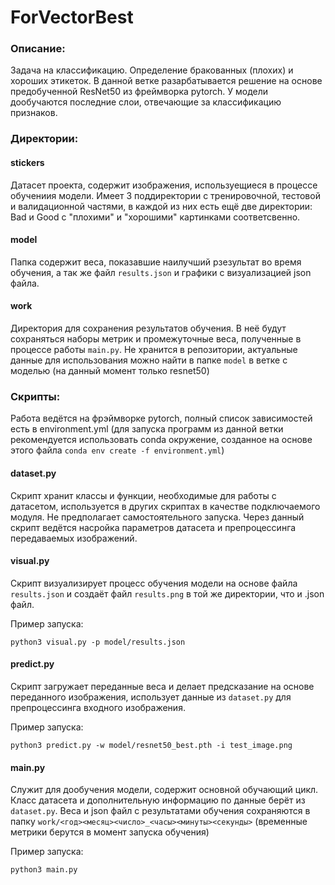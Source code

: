# ForVectorBest

### Описание:
Задача на классификацию. Определение бракованных (плохих) и хороших этикеток.
В данной ветке разарбатывается решение на основе предобученной ResNet50 из фреймворка pytorch. У модели дообучаются последние слои, отвечающие за классификацию признаков.

### Директории:
#### stickers
Датасет проекта, содержит изображения, используещиеся в процессе обучениия модели. Имеет 3 поддиректории с тренировочной, тестовой и валидационной частями, в каждой из них есть ещё две директории: Bad и Good с "плохими" и "хорошими" картинками соответсвенно.

#### model
Папка содержит веса, показавшие наилучший рзезультат во время обучения, а так же файл `results.json` и графики с визуализацией json файла.

#### work
Директория для сохранения результатов обучения. В неё будут сохраняться наборы метрик и промежуточные веса, полученные в процессе работы `main.py`.
Не хранится в репозитории, актуальные данные для использования можно найти в папке `model` в ветке с моделью (на данный момент только resnet50)

### Cкрипты:
Работа ведётся на фрэймворке pytorch, полный список зависимостей есть в environment.yml (для запуска программ из данной ветки рекомендуется использовать conda окружение, созданное на основе этого файла `conda env create -f environment.yml`)

#### dataset.py
Скрипт хранит классы и функции, необходимые для работы с датасетом, используется в других скриптах в качестве подключаемого модуля. Не предполагает самостоятельного запуска.
Через данный скрипт ведётся насройка параметров датасета и препроцессинга передаваемых изображений.

#### visual.py
Скрипт визуализирует процесс обучения модели на основе файла `results.json` и создаёт файл `results.png` в той же директории, что и .json файл.

Пример запуска:
```
python3 visual.py -p model/results.json
```

#### predict.py
Скрипт загружает переданные веса и делает предсказание на основе переданного изображения, использует данные из `dataset.py` для препроцессинга входного изображения.

Пример запуска:
```
python3 predict.py -w model/resnet50_best.pth -i test_image.png
```

#### main.py
Служит для дообучения модели, содержит основной обучающий цикл. Класс датасета и дополнительную информацию по данные берёт из `dataset.py`. Веса и json файл с результатами обучения сохраняются в папку `work/<год><месяц><число>_<часы><минуты><секунды>` (временные метрики берутся в момент запуска обучения)

Пример запуска:
```
python3 main.py
```

